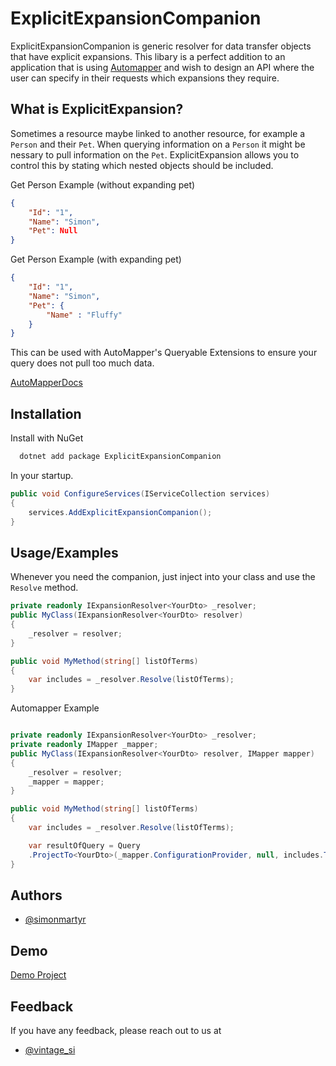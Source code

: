 
# ExplicitExpansionCompanion
ExplicitExpansionCompanion is generic resolver for data transfer objects that
have explicit expansions. This libary is a perfect addition to an application that 
is using [Automapper](https://github.com/AutoMapper/AutoMapper) and wish to design an API
where the user can specify in their requests which expansions they require.

## What is ExplicitExpansion?

Sometimes a resource maybe linked to another resource, for example a `Person` and their `Pet`.
When querying information on a `Person` it might be nessary to pull information on the `Pet`.
ExplicitExpansion allows you to control this by stating which nested objects should be included.

Get Person Example (without expanding pet)
```json
{
    "Id": "1",
    "Name": "Simon",
    "Pet": Null
}
```

Get Person Example (with expanding pet)
```json
{
    "Id": "1",
    "Name": "Simon",
    "Pet": {
        "Name" : "Fluffy"
    }
}
```
This can be used with AutoMapper's Queryable Extensions to ensure your query does not pull 
too much data.  

[AutoMapperDocs](https://docs.automapper.org/en/stable/Queryable-Extensions.html#explicit-expansion)




## Installation 

Install with NuGet

```bash 
  dotnet add package ExplicitExpansionCompanion
```

In your startup.
    
```csharp
public void ConfigureServices(IServiceCollection services)
{
    services.AddExplicitExpansionCompanion();
}
```
## Usage/Examples

Whenever you need the companion, just inject into your class and use the `Resolve` method.

```csharp
private readonly IExpansionResolver<YourDto> _resolver;
public MyClass(IExpansionResolver<YourDto> resolver)
{
    _resolver = resolver;
}

public void MyMethod(string[] listOfTerms)
{
    var includes = _resolver.Resolve(listOfTerms);
}
```

Automapper Example

```csharp

private readonly IExpansionResolver<YourDto> _resolver;
private readonly IMapper _mapper;
public MyClass(IExpansionResolver<YourDto> resolver, IMapper mapper)
{
    _resolver = resolver;
    _mapper = mapper;
}

public void MyMethod(string[] listOfTerms)
{
    var includes = _resolver.Resolve(listOfTerms);

    var resultOfQuery = Query
    .ProjectTo<YourDto>(_mapper.ConfigurationProvider, null, includes.ToArray());
}
```
## Authors

- [@simonmartyr](https://github.com/simonmartyr)

  
## Demo

[Demo Project](https://github.com/simonmartyr/throwaway-conditional-associations)

  
## Feedback

If you have any feedback, please reach out to us at 

- [@vintage_si](https://twitter.com/vintage_si)

  